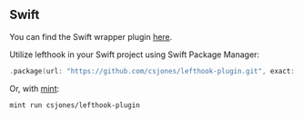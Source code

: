 ## Swift

You can find the Swift wrapper plugin [here](https://github.com/csjones/lefthook-plugin).

Utilize lefthook in your Swift project using Swift Package Manager:

```swift
.package(url: "https://github.com/csjones/lefthook-plugin.git", exact: "1.10.9"),
```

Or, with [mint](https://github.com/yonaskolb/Mint):

```bash
mint run csjones/lefthook-plugin
```
